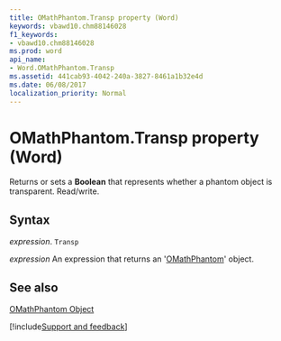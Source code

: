 ```yaml
---
title: OMathPhantom.Transp property (Word)
keywords: vbawd10.chm88146028
f1_keywords:
- vbawd10.chm88146028
ms.prod: word
api_name:
- Word.OMathPhantom.Transp
ms.assetid: 441cab93-4042-240a-3827-8461a1b32e4d
ms.date: 06/08/2017
localization_priority: Normal
---
```



# OMathPhantom.Transp property (Word)

Returns or sets a  **Boolean** that represents whether a phantom object is transparent. Read/write.


## Syntax

_expression_. `Transp`

 _expression_ An expression that returns an '[OMathPhantom](Word.OMathPhantom.md)' object.


## See also


[OMathPhantom Object](Word.OMathPhantom.md)

[!include[Support and feedback](~/includes/feedback-boilerplate.md)]